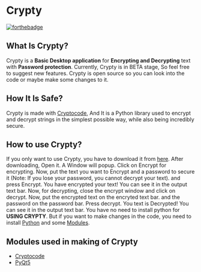 # Crypty 
[![forthebadge](https://forthebadge.com/images/badges/made-with-python.svg)](https://forthebadge.com) 
## What Is Crypty? 
Crypty is a **Basic Desktop application** for **Encrypting and Decrypting** text with **Password protection**. Currently, Crypty is in BETA stage, So feel free to suggest new features. Crypty is open source so you can look into the code or maybe make some changes to it.

## How It Is Safe?
Crypty is made with [Cryptocode](https://pypi.org/project/cryptocode/), And It is a Python library used to encrypt and decrypt strings in the simplest possible way, while also being incredibly secure.

## How to use Crypty?
If you only want to use Crypty, you have to download it from [here](https://mega.nz/file/q0cQwTiR#7Fjsi4CWuvmgh6UIMT3JRNiRibGqf_DpTKQ31srMyI4). After downloading, Open it. A Window will popup. Click on Encrypt for encrypting. Now, put the text you want to Encrypt and a password to secure it (Note: If you lose your password, you cannot decrypt your text). and press Encrypt. You have encrypted your text! You can see it in the output text bar. Now, for decrypting, close the encrypt window and click on decrypt. Now, put the encrypted text on the encryted text bar. and the password on the password bar. Press decrypt. You text is Decrypted! You can see it in the output text bar. You have no need to install python for **USING CRYPTY**. But if you want to make changes in the code, you need to install [Python](https://www.python.org/downloads/) and some [Modules](https://github.com/studiousgamer/Crypty/blob/main/README.md#modules-used-in-making-of-crypty).

## Modules used in making of Crypty
- [Cryptocode](https://pypi.org/project/cryptocode/) 
- [PyQt5](https://pypi.org/project/PyQt5/) 
